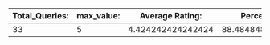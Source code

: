 | Total_Queries: | max_value: | Average Rating: | Percentage: |
| --- | --- | --- | --- |
| 33 | 5 | 4.424242424242424 | 88.48484848484847 |
